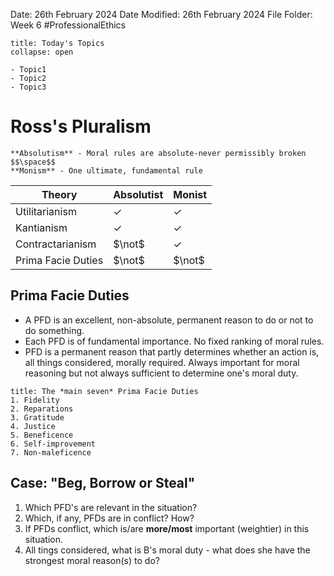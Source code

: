 Date: 26th February 2024
Date Modified: 26th February 2024
File Folder: Week 6
#ProfessionalEthics

```ad-abstract
title: Today's Topics
collapse: open

- Topic1
- Topic2
- Topic3

```

# Ross's Pluralism

```ad-summary
**Absolutism** - Moral rules are absolute-never permissibly broken
$$\space$$
**Monism** - One ultimate, fundamental rule
```

| Theory             | Absolutist   | Monist       |
| ------------------ | ------------ | ------------ |
| Utilitarianism     | $\checkmark$ | $\checkmark$ |
| Kantianism         | $\checkmark$ | $\checkmark$ |
| Contractarianism   | $\not$       | $\checkmark$ |
| Prima Facie Duties | $\not$       | $\not$       |
## Prima Facie Duties

- A PFD is an excellent, non-absolute, permanent reason to do or not to do something.
- Each PFD is of fundamental importance. No fixed ranking of moral rules.
- PFD is a permanent reason that partly determines whether an action is, all things considered, morally required. Always important for moral reasoning but not always sufficient to determine one's moral duty.

```ad-important
title: The *main seven* Prima Facie Duties
1. Fidelity
2. Reparations
3. Gratitude
4. Justice
5. Beneficence
6. Self-improvement
7. Non-maleficence
```

## Case: "Beg, Borrow or Steal"

1. Which PFD's are relevant in the situation?
2. Which, if any, PFDs are in conflict? How?
3. If PFDs conflict, which is/are **more/most** important (weightier) in this situation.
4. All tings considered, what is B's moral duty - what does she have the strongest moral reason(s) to do? 

